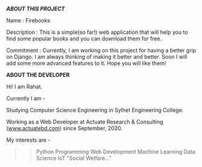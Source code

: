 _________ABOUT THIS PROJECT_________

Name : Firebooks

Description : This is a simple(so far!) web application that will help you to find some popular books and you can download them for free. 

Commitment : Currently, I am working on this project for having a better grip on Django. I am always thinking of making it better and better. Soon I will add some more advanced 
             features to it. Hope you will like them! 



__________ABOUT THE DEVELOPER__________

Hi! I am Rahat. 


Currently I am - 

Studying Computer Science Engineering in Sylhet Engineering College.

Working as a Web Developer at Actuate Research & Consulting (www.actuatebd.com) since September, 2020.


My interests are -

>> Python Programming
>> Web Development
>> Machine Learning
>> Data Science
>> IoT
>> "Social Welfare..."
